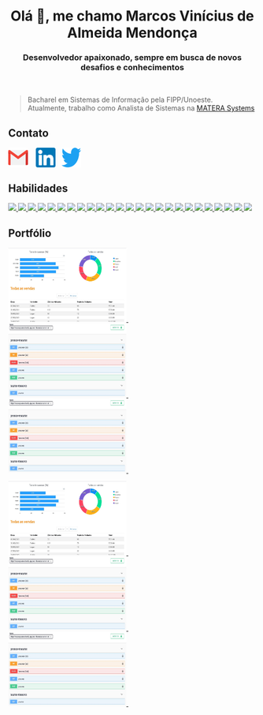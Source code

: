 <h1 align="center">Olá 👋, me chamo Marcos Vinícius de Almeida Mendonça</h1>
<h3 align="center">Desenvolvedor apaixonado, sempre em busca de novos desafios e conhecimentos</h3>
</br>

> Bacharel em Sistemas de Informação pela FIPP/Unoeste. </br>
> Atualmente, trabalho como Analista de Sistemas na [MATERA Systems](https://www.matera.com)

<h2>Contato</h2>
<p>
<a href="mailto:marcosviniciusam90@gmail.com" target="_blank"><img align="center" src="img/icons/gmail.png" alt="marcosviniciusam90@gmail.com" height="40" width="40" /></a>&nbsp;&nbsp;&nbsp;
<a href="https://linkedin.com/in/marcosviniciusam90" target="_blank"><img align="center" src="img/icons/linkedin.png" alt="marcosviniciusam90" height="40" width="40" /></a>&nbsp;&nbsp;
<a href="https://twitter.com/marcosvam90_ofc" target="_blank"><img align="center" src="img/icons/twitter.png" alt="marcosvam90_ofc" height="40" width="40" /></a>
</p>

<h2>Habilidades</h2>

<div> 
  <a href="https://www.java.com" title="Java" target="_blank"> 
  <img src="https://img.shields.io/badge/java-%23ED8B00.svg?&style=for-the-badge&logo=java&logoColor=white"/> 
  </a>

  <a href="https://spring.io/" title="Spring" target="_blank"> 
  <img src="https://img.shields.io/badge/spring%20-%236DB33F.svg?&style=for-the-badge&logo=spring&logoColor=white"/>
  </a>

  <a href="https://www.docker.com/" title="Docker" target="_blank"> 
  <img src="https://img.shields.io/badge/docker%20-%230db7ed.svg?&style=for-the-badge&logo=docker&logoColor=white"/>
  </a>

  <a href="https://www.jenkins.io" title="Jenkins" target="_blank"> 
  <img src="https://img.shields.io/badge/jenkins%20-d33833.svg?&style=for-the-badge&logo=jenkins&logoColor=white"/>
  </a>

  <a href="https://www.swagger.io" title="Swagger" target="_blank"> 
  <img src="https://img.shields.io/badge/swagger%20-%236DB33F.svg?&style=for-the-badge&logo=swagger&logoColor=white"/>
  </a>

  <a href="https://hibernate.org" title="Hibernate/JPA" target="_blank"> 
  <img src="https://img.shields.io/badge/hibernate/jpa%20-59666c.svg?&style=for-the-badge&logo=hibernate&logoColor=white"/>
  </a>

  <a href="https://git-scm.com" title="Git" target="_blank"> 
  <img src="https://img.shields.io/badge/git%20-f54d27.svg?&style=for-the-badge&logo=git&logoColor=white"/>
  </a>

  <a href="https://postman.com" title="Postman" target="_blank"> 
  <img src="https://img.shields.io/badge/postman%20-ff6c37.svg?&style=for-the-badge&logo=postman&logoColor=white"/>
  </a>

  <a href="https://openjfx.io/" title="JavaFX" target="_blank"> 
  <img src="https://img.shields.io/badge/javafx%20-4b9dd7.svg?&style=for-the-badge&logo=java&logoColor=white"/>
  </a>

  <a href="https://developer.android.com" title="Android" target="_blank"> 
  <img src="https://img.shields.io/badge/android%20-00de7a.svg?&style=for-the-badge&logo=android&logoColor=white"/>
  </a>  

  <a href="https://angular.io" title="Angular" target="_blank"> 
  <img src="https://img.shields.io/badge/Angular-DD0031?style=for-the-badge&logo=angular&logoColor=white"/>
  </a>  

  <a href="https://reactjs.org" title="ReactJS" target="_blank"> 
  <img src="https://img.shields.io/badge/reactjs%20-%2320232a.svg?&style=for-the-badge&logo=react&logoColor=%2361DAFB"/>
  </a>

  <a href="https://developer.mozilla.org/en-US/docs/Web/JavaScript" title="JavaScript" target="_blank"> 
  <img src="https://img.shields.io/badge/javascript%20-%23323330.svg?&style=for-the-badge&logo=javascript&logoColor=%23F7DF1E"/>
  </a>

  <a href="https://www.typescriptlang.org" title="TypeScript" target="_blank"> 
  <img src="https://img.shields.io/badge/typescript%20-3178c6.svg?&style=for-the-badge&logo=typescript&logoColor=white"/>
  </a>

  <a href="https://www.w3schools.com/html" title="HTML5" target="_blank"> 
  <img src="https://img.shields.io/badge/html5%20-%23E34F26.svg?&style=for-the-badge&logo=html5&logoColor=white"/>
  </a>

  <a href="https://www.w3schools.com/css" title="CSS3" target="_blank"> 
  <img src="https://img.shields.io/badge/css3%20-%231572B6.svg?&style=for-the-badge&logo=css3&logoColor=white"/>
  </a>

  <a href="https://www.cprogramming.com" title="C" target="_blank"> 
  <img src="https://img.shields.io/badge/c%20-%23323330.svg?&style=for-the-badge&logo=c&logoColor=white"/>
  </a>

  <a href="https://www.w3schools.com/cpp" title="C++" target="_blank"> 
  <img src="https://img.shields.io/badge/c++%20-%23323330.svg?&style=for-the-badge&logo=cplusplus&logoColor=white"/>
  </a>

  <a href="https://www.w3schools.com/cs" title="C#" target="_blank"> 
  <img src="https://img.shields.io/badge/cs%20-%23323330.svg?&style=for-the-badge&logo=csharp&logoColor=white"/>
  </a>

  <a href="https://heroku.com" title="Heroku" target="_blank"> 
  <img src="https://img.shields.io/badge/heroku%20-614889.svg?&style=for-the-badge&logo=heroku&logoColor=white"/>
  </a>

  <a href="https://www.netlify.com" title="Netlify" target="_blank"> 
  <img src="https://img.shields.io/badge/netlify%20-43a3bd.svg?&style=for-the-badge&logo=netlify&logoColor=white"/>
  </a>

  <a href="https://www.oracle.com" title="Oracle" target="_blank"> 
  <img src="https://img.shields.io/badge/oracle%20-c74634.svg?&style=for-the-badge&logo=oracle&logoColor=white"/>
  </a>

  <a href="https://www.microsoft.com/en-us/sql-server" title="SQL Server" target="_blank"> 
  <img src="https://img.shields.io/badge/sql%20server%20-0067b8.svg?&style=for-the-badge&logo=microsoft&logoColor=white"/>
  </a>

  <a href="https://www.postgresql.org" title="PostgreSQL" target="_blank"> 
  <img src ="https://img.shields.io/badge/postgresql-%23316192.svg?&style=for-the-badge&logo=postgresql&logoColor=white"/>
  </a>

  <a href="https://www.mysql.com" title="MySQL" target="_blank"> 
  <img src="https://img.shields.io/badge/mysql-00758f.svg?&style=for-the-badge&logo=mysql&logoColor=white"/>
  </a>

</div>

<h2>Portfólio</h2>

<div>
  <a href="https://mvam-dsvendas.netlify.app/" title="DSVendas &#13;Dashboard de vendas" target="_blank">
    <kbd><img src="img/dsvendas.jpg" width="240" height="150" /></kbd>
  </a>&nbsp;&nbsp;&nbsp;&nbsp;&nbsp;&nbsp;&nbsp;&nbsp;&nbsp;&nbsp;
  
  <a href="https://mvam-spperson.herokuapp.com/swagger-ui/index.html?url=/api-docs" title="SPPerson &#13;API REST para cadastro de pessoas" target="_blank">
    <kbd><img src="img/spperson.jpg" width="240" height="150" /></kbd>
  </a>&nbsp;&nbsp;&nbsp;&nbsp;&nbsp;&nbsp;&nbsp;&nbsp;&nbsp;&nbsp;

  <a href="https://mvam-spperson.herokuapp.com/swagger-ui/index.html?url=/api-docs" title="SPPerson &#13;API REST para cadastro de pessoas" target="_blank">
    <kbd><img src="img/spperson.jpg" width="240" height="150" /></kbd>
  </a>&nbsp;&nbsp;&nbsp;&nbsp;&nbsp;&nbsp;&nbsp;&nbsp;&nbsp;&nbsp;

  <p>  </p>

  <a href="https://mvam-dsvendas.netlify.app/" title="DSVendas &#13;Dashboard de vendas" target="_blank">
    <kbd><img src="img/dsvendas.jpg" width="240" height="150" /></kbd>
  </a>&nbsp;&nbsp;&nbsp;&nbsp;&nbsp;&nbsp;&nbsp;&nbsp;&nbsp;&nbsp;
  
  <a href="https://mvam-spperson.herokuapp.com/swagger-ui/index.html?url=/api-docs" title="SPPerson &#13;API REST para cadastro de pessoas" target="_blank">
    <kbd><img src="img/spperson.jpg" width="240" height="150" /></kbd>
  </a>&nbsp;&nbsp;&nbsp;&nbsp;&nbsp;&nbsp;&nbsp;&nbsp;&nbsp;&nbsp;

  <a href="https://mvam-spperson.herokuapp.com/swagger-ui/index.html?url=/api-docs" title="SPPerson &#13;API REST para cadastro de pessoas" target="_blank">
    <kbd><img src="img/spperson.jpg" width="240" height="150" /></kbd>
  </a>&nbsp;&nbsp;&nbsp;&nbsp;&nbsp;&nbsp;&nbsp;&nbsp;&nbsp;&nbsp;
</div>
